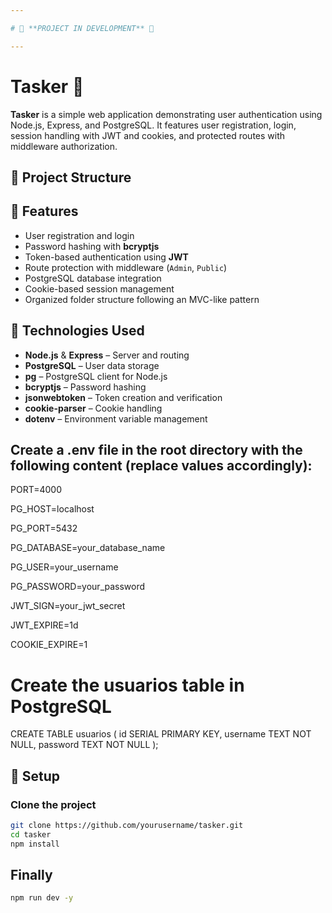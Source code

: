 ```yaml
---

# 🚧 **PROJECT IN DEVELOPMENT** 🚧

---
```


# Tasker 🧩

**Tasker** is a simple web application demonstrating user authentication using Node.js, Express, and PostgreSQL.
It features user registration, login, session handling with JWT and cookies, and protected routes with middleware authorization.

## 📁 Project Structure


## 🚀 Features

- User registration and login
- Password hashing with **bcryptjs**
- Token-based authentication using **JWT**
- Route protection with middleware (`Admin`, `Public`)
- PostgreSQL database integration
- Cookie-based session management
- Organized folder structure following an MVC-like pattern

## 🧪 Technologies Used

- **Node.js** & **Express** – Server and routing
- **PostgreSQL** – User data storage
- **pg** – PostgreSQL client for Node.js
- **bcryptjs** – Password hashing
- **jsonwebtoken** – Token creation and verification
- **cookie-parser** – Cookie handling
- **dotenv** – Environment variable management


## Create a .env file in the root directory with the following content (replace values accordingly):

PORT=4000

PG_HOST=localhost

PG_PORT=5432

PG_DATABASE=your_database_name

PG_USER=your_username

PG_PASSWORD=your_password

JWT_SIGN=your_jwt_secret

JWT_EXPIRE=1d

COOKIE_EXPIRE=1

# Create the usuarios table in PostgreSQL

CREATE TABLE usuarios (
  id SERIAL PRIMARY KEY,
  username TEXT NOT NULL,
  password TEXT NOT NULL
);



## 🔧 Setup

### Clone the project

```bash
git clone https://github.com/yourusername/tasker.git
cd tasker
npm install
```

## Finally

```bash
npm run dev -y
